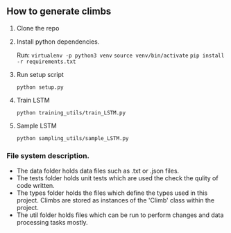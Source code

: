 ## How to generate climbs

1. Clone the repo
2. Install python dependencies.

    Run:
    `virtualenv -p python3 venv`
    `source venv/bin/activate`
    `pip install -r requirements.txt`

3. Run setup script

    `python setup.py`

4. Train LSTM

    `python training_utils/train_LSTM.py`

5. Sample LSTM

    `python sampling_utils/sample_LSTM.py`

### File system description.

* The data folder holds data files such as .txt or .json files.
* The tests folder holds unit tests which are used the check the qulity of code written.
* The types folder holds the files which define the types used in this project. Climbs are stored as instances of the 'Climb' class within the project.
* The util folder holds files which can be run to perform changes and data processing tasks mostly.
